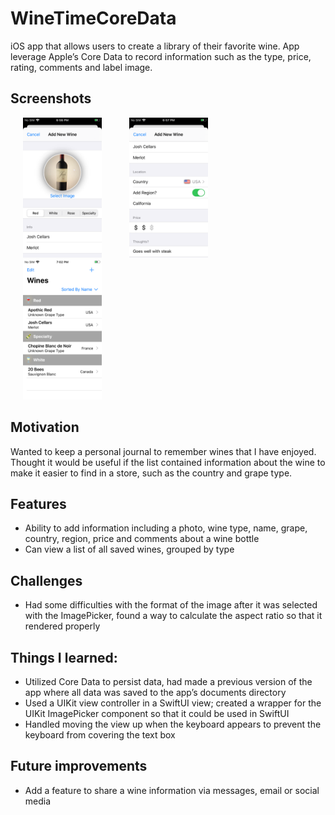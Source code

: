 # WineTimeCoreData
iOS app that allows users to create a library of their favorite wine. App leverage Apple’s Core Data to record information such as the type, price, rating, comments and label image.

## Screenshots
<img src="images/winetime1.png" width="25%" hspace="20"> <img src="images/winetime2.png" width="25%" hspace="20"> <img src="images/winetime3.png" width="25%" hspace="20">

## Motivation 
Wanted to keep a personal journal to remember wines that I have enjoyed. Thought it would be useful if the list contained information about the wine to make it easier to find in a store, such as the country and grape type. 

## Features 
* Ability to add information including a photo, wine type, name, grape, country, region, price and comments about a wine bottle
* Can view a list of all saved wines, grouped by type

## Challenges 
* Had some difficulties with the format of the image after it was selected with the ImagePicker, found a way to calculate the aspect ratio so that it rendered properly

## Things I learned:
* Utilized Core Data to persist data, had made a previous version of the app where all data was saved to the app’s documents directory
* Used a UIKit view controller in a SwiftUI view; created a wrapper for the UIKit ImagePicker component so that it could be used in SwiftUI
* Handled moving the view up when the keyboard appears to prevent the keyboard from covering the text box

## Future improvements
* Add a feature to share a wine information via messages, email or social media



